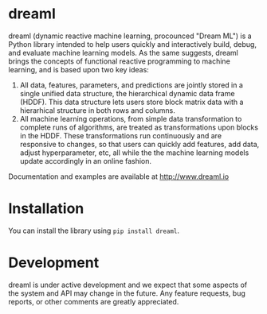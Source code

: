# dreaml
dreaml (dynamic reactive machine learning, procounced "Dream ML") is a Python library intended to help users quickly and interactively build, debug, and evaluate machine learning models.  As the same suggests, dreaml brings the concepts of functional reactive programming to machine learning, and is based upon two key ideas:
1. All data, features, parameters, and predictions are jointly stored in a single unified data structure, the hierarchical dynamic data frame (HDDF).  This data structure lets users store block matrix data with a hierarhical structure in both rows and columns.
2. All machine learning operations, from simple data transformation to complete runs of algorithms, are treated as transformations upon blocks in the HDDF.  These transformations run continuously and are responsive to changes, so that users can quickly add features, add data, adjust hyperparameter, etc, all while the the machine learning models update accordingly in an online fashion.

Documentation and examples are available at http://www.dreaml.io

# Installation
You can install the library using `pip install dreaml`.  

# Development
dreaml is under active development and we expect that some aspects of the system and API may change in the future.  Any feature requests, bug reports, or other comments are greatly appreciated.
